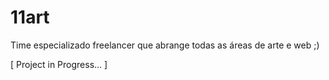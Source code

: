# 11art
Time especializado freelancer que abrange todas as áreas de arte e web ;)

[ Project in Progress... ]
